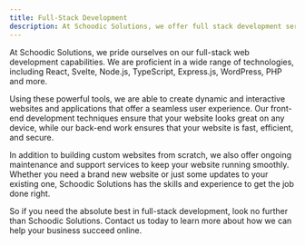 ```yaml
---
title: Full-Stack Development
description: At Schoodic Solutions, we offer full stack development services for businesses in Maine.
---
```

At Schoodic Solutions, we pride ourselves on our full-stack web development capabilities. We are proficient in a wide range of technologies, including React, Svelte, Node.js, TypeScript, Express.js, WordPress, PHP and more.

Using these powerful tools, we are able to create dynamic and interactive websites and applications that offer a seamless user experience. Our front-end development techniques ensure that your website looks great on any device, while our back-end work ensures that your website is fast, efficient, and secure.

In addition to building custom websites from scratch, we also offer ongoing maintenance and support services to keep your website running smoothly. Whether you need a brand new website or just some updates to your existing one, Schoodic Solutions has the skills and experience to get the job done right.

So if you need the absolute best in full-stack development, look no further than Schoodic Solutions. Contact us today to learn more about how we can help your business succeed online.